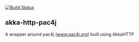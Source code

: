 [![Build Status](https://travis-ci.org/StackVista/akka-http-pac4j.svg?branch=master)](https://travis-ci.org/StackVista/akka-http-pac4j)

## akka-http-pac4j ##
A wrapper around pac4j (www.pac4j.org) built using AkkaHTTP
